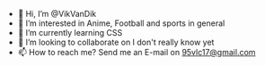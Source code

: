 - 👋 Hi, I’m @VikVanDik
- 👀 I’m interested in Anime, Football and sports in general
- 🌱 I’m currently learning CSS
- 💞️ I’m looking to collaborate on I don't really know yet
- 📫 How to reach me? Send me an E-mail on 95vlc17@gmail.com

<!---
VikVanDik/VikVanDik is a ✨ special ✨ repository because its `README.md` (this file) appears on your GitHub profile.
You can click the Preview link to take a look at your changes.
--->
